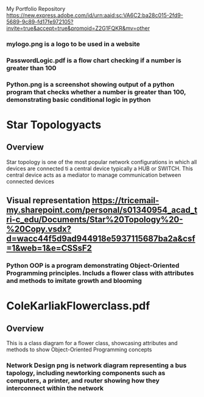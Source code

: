 My Portfolio Repository 
https://new.express.adobe.com/id/urn:aaid:sc:VA6C2:ba28c015-2fd9-5689-9c89-fd17fe972105?invite=true&accept=true&promoid=Z2G1FQKR&mv=other
### mylogo.png is a logo to be used in a website
### PasswordLogic.pdf is a flow chart checking if a number is greater than 100
### Python.png is a screenshot showing output of a python program that checks whether a number is greater than 100, demonstrating basic conditional logic in python

# Star Topologyacts 
## Overview
Star topology is one of the most popular network configurations in which all devices are connected ti a central device typically a HUB or SWITCH. This central device acts as a mediator to manage communication between connected devices
## Visual representation https://tricemail-my.sharepoint.com/personal/s01340954_acad_tri-c_edu/Documents/Star%20Topology%20-%20Copy.vsdx?d=wacc44f5d9ad944918e5937115687ba2a&csf=1&web=1&e=CSSsF2
### Python OOP is a program demonstrating Object-Oriented Programming principles. Includs a flower class with attributes and methods to imitate growth and blooming
# ColeKarliakFlowerclass.pdf 
## Overview
This is a class diagram for a flower class, showcasing attributes and methods to show Object-Oriented Programming concepts
### Network Design png is network diagram representing a bus tapology, including newtorking components such as computers, a printer, and router showing how they interconnect within the network
